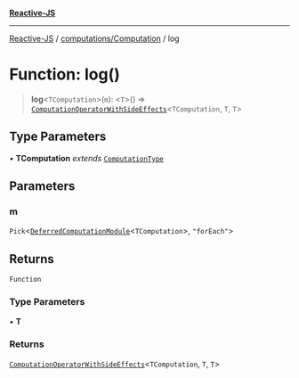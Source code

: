[**Reactive-JS**](../../../README.md)

***

[Reactive-JS](../../../README.md) / [computations/Computation](../README.md) / log

# Function: log()

> **log**\<`TComputation`\>(`m`): \<`T`\>() => [`ComputationOperatorWithSideEffects`](../../type-aliases/ComputationOperatorWithSideEffects.md)\<`TComputation`, `T`, `T`\>

## Type Parameters

• **TComputation** *extends* [`ComputationType`](../../type-aliases/ComputationType.md)

## Parameters

### m

`Pick`\<[`DeferredComputationModule`](../../interfaces/DeferredComputationModule.md)\<`TComputation`\>, `"forEach"`\>

## Returns

`Function`

### Type Parameters

• **T**

### Returns

[`ComputationOperatorWithSideEffects`](../../type-aliases/ComputationOperatorWithSideEffects.md)\<`TComputation`, `T`, `T`\>
